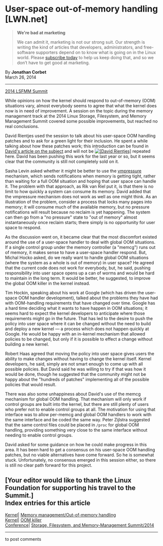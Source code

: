 # User-space out-of-memory handling [LWN.net]

> **We're bad at marketing**
> 
> We can admit it, marketing is not our strong suit. Our strength is writing the kind of articles that developers, administrators, and free-software supporters depend on to know what is going on in the Linux world. Please [subscribe today](/Promo/nsn-bad/subscribe) to help us keep doing that, and so we don’t have to get good at marketing. 

By **Jonathan Corbet**  
March 26, 2014 

* * *

[2014 LSFMM Summit](/Articles/LSFMM2014/)

While opinions on how the kernel should respond to out-of-memory (OOM) situations vary, almost everybody seems to agree that what the kernel does now is in need of improvement. A session on the topic during the memory management track at the 2014 Linux Storage, Filesystem, and Memory Management Summit covered some possible improvements, but reached no real conclusions. 

David Rientjes used the session to talk about his user-space OOM handling patches and to ask for a green light for their inclusion. He spent a while talking about how these patches work; this introduction can be found in [David's article on the subject](/Articles/590960/) and will not be [![\[David Rientjes\]](https://static.lwn.net/images/conf/2014/lsfmm/DavidRientjes-sm.jpg)](/Articles/592095/) repeated here. David has been pushing this work for the last year or so, but it seems clear that the community is still not completely sold on it. 

Sasha Levin asked whether it might be better to use the [vmpressure](/Articles/524742/) mechanism, which sends notifications when memory is getting tight, rather than waiting for a full OOM situation and hoping that user space can handle it. The problem with that approach, as Rik van Riel put it, is that there is no limit to how quickly a system can consume its memory. David added that the vmpressure mechanism does not work as well as one might think. As an illustration of the problem, consider a process that locks many pages into memory; it will consume much of the available memory, but no pressure notifications will result because no reclaim is yet happening. The system can then go from a "no pressure" state to "out of memory" almost instantaneously once reclaim starts; there simply is no opportunity for user space to respond. 

As the discussion went on, it became clear that the most discomfort existed around the use of a user-space handler to deal with global OOM situations. If a single control group under the memory controller (a "memcg") runs out of memory, it makes sense to have a user-space handler respond. But, Michal Hocko asked, do we really want to handle global OOM situations (where the system as a whole is out of memory) in user space? He agreed that the current code does not work for everybody, but, he said, pushing responsibility into user space opens up a can of worms and would be hard to maintain in the long term. It would be better, he suggested, to improve the global OOM killer in the kernel instead. 

Tim Hockin, speaking about his work at Google (which has driven the user-space OOM handler development), talked about the problems they have had with OOM-handling requirements that have changed over time. Google has a hard time deciding what it wants to have happen in OOM situations; it seems hard to expect the kernel developers to anticipate where those requirements might go in the future. That has led to the desire to push the policy into user space where it can be changed without the need to build and deploy a new kernel — a process which does not happen quickly at Google. He would be happy with an in-kernel mechanism that allowed policies to be changed, but only if it is possible to effect a change without building a new kernel. 

Robert Haas agreed that moving the policy into user space gives users the ability to make changes without having to change the kernel itself. Kernel developers, he said, simply are not smart enough to come up with all possible policies. But David said he was willing to try if that was how it would be done, though he suggested that the community might not be happy about the "hundreds of patches" implementing all of the possible policies that would result. 

There was also some unhappiness about David's use of the memcg mechanism for global OOM handling. That mechanism will only work if control groups are built into the kernel, but there are still plenty of users who prefer not to enable control groups at all. The motivation for using that interface was to allow per-memcg and global OOM handlers to work with the same interface and be coded the same way. Peter Zijlstra suggested that the same control files could be placed in `/proc` for global OOM handling, providing something very close to the same interface without needing to enable control groups. 

David asked for some guidance on how he could make progress in this area. It has been hard to get a consensus on his user-space OOM handling patches, but no viable alternatives have come forward. So he is somewhat stuck. Unfortunately, no consensus emerged in this session either, so there is still no clear path forward for this project. 

[Your editor would like to thank the Linux Foundation for supporting his travel to the Summit.]  
Index entries for this article  
---  
[Kernel](/Kernel/Index)| [Memory management/Out-of-memory handling](/Kernel/Index#Memory_management-Out-of-memory_handling)  
[Kernel](/Kernel/Index)| [OOM killer](/Kernel/Index#OOM_killer)  
[Conference](/Archives/ConferenceIndex/)| [Storage, Filesystem, and Memory-Management Summit/2014](/Archives/ConferenceIndex/#Storage_Filesystem_and_Memory-Management_Summit-2014)  
  


* * *

to post comments 
